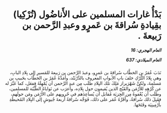 <h1 dir="rtl">بَدْأُ غارات المسلمين على الأَناضُول (تُرْكِيا) بقِيادةِ سُراقةَ بن عَمرٍو وعبدِ الرَّحمن بن رَبيعةَ .</h1>

<h5 dir="rtl">العام الهجري:  16

العام الميلادي: 637

</h5>

<p dir="rtl">نَدَبَ عُمَرُ بن الخطَّاب سُراقةَ بن عَمرٍو، وعبدَ الرَّحمن بن رَبيعةَ للمَسيرِ إلى بِلادِ البابِ، وهي بِلادُ التُّرْكِ خلفَ بابِ الأبوابِ المعروف بالدَّرْبَنْد، وأَمَدَّهُ عُمَرُ بن الخطَّاب بحَبيبِ بن مَسلمةَ، ولكنَّ شَهْرَيراز مَلِكَ تلك البِلادِ طلَب مِن عبدِ الرَّحمن أن يُمْهِلَهُ ففعَل، كما عَبَّرَ له عن كُرْهِهِ للأَرْمَن والقَبْج الذين يُقيمون حول بِلادِه، وأَعرَب عن نَواياهُ الطَّيِّبَة للمسلمين، وطلَب أن يُعْفوهُ مِن الجِزيَة مُقابل أن يُساعِدَهم في حُروبِهم على الأَرْمَن ومَن حولَهم، فقَبِلَ ذلك سُراقةُ، وأَقَرَّهُ عُمَر على ذلك، فَوَجَّه سُراقةُ أربعةَ جُيوشٍ إلى البِلادِ المُحيطَةِ بأَرْمِينِيَة وفَتَحَها.</p></br>
